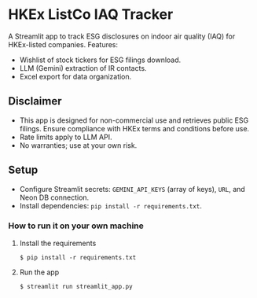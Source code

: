 # HKEx ListCo IAQ Tracker

A Streamlit app to track ESG disclosures on indoor air quality (IAQ) for HKEx-listed companies. Features:
- Wishlist of stock tickers for ESG filings download.
- LLM (Gemini) extraction of IR contacts.
- Excel export for data organization.

## Disclaimer
- This app is designed for non-commercial use and retrieves public ESG filings. Ensure compliance with HKEx terms and conditions before use.
- Rate limits apply to LLM API.
- No warranties; use at your own risk.

## Setup
- Configure Streamlit secrets: `GEMINI_API_KEYS` (array of keys), `URL`, and Neon DB connection.
- Install dependencies: `pip install -r requirements.txt`.

### How to run it on your own machine
1. Install the requirements

   ```
   $ pip install -r requirements.txt
   ```

2. Run the app

   ```
   $ streamlit run streamlit_app.py
   ```
